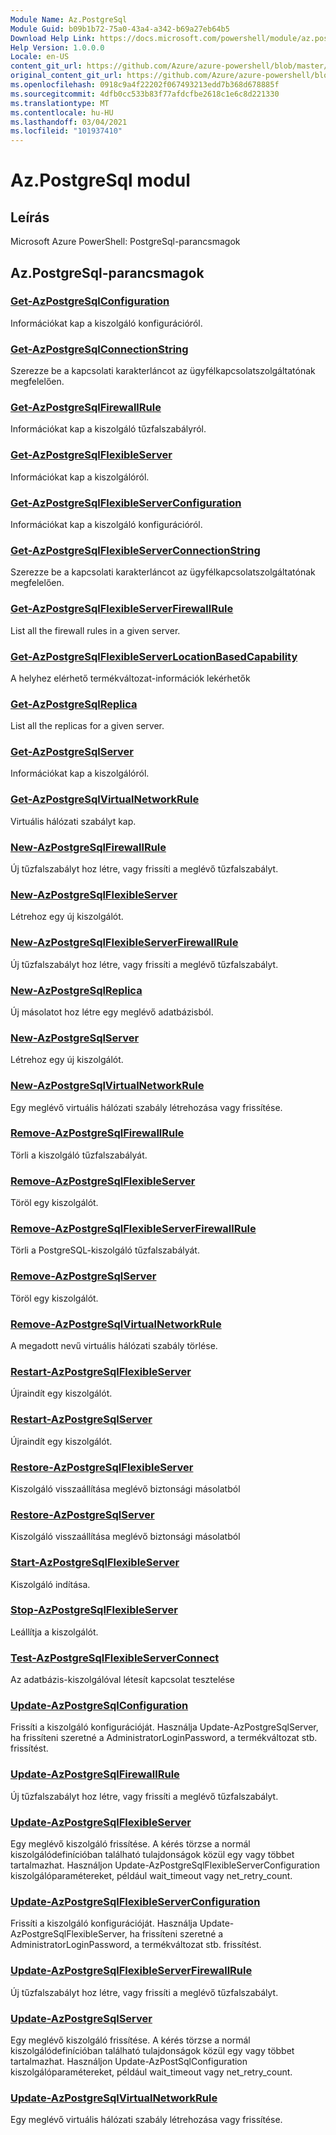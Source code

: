 ```yaml
---
Module Name: Az.PostgreSql
Module Guid: b09b1b72-75a0-43a4-a342-b69a27eb64b5
Download Help Link: https://docs.microsoft.com/powershell/module/az.postgresql
Help Version: 1.0.0.0
Locale: en-US
content_git_url: https://github.com/Azure/azure-powershell/blob/master/src/PostgreSql/help/Az.PostgreSql.md
original_content_git_url: https://github.com/Azure/azure-powershell/blob/master/src/PostgreSql/help/Az.PostgreSql.md
ms.openlocfilehash: 0918c9a4f22202f067493213edd7b368d678885f
ms.sourcegitcommit: 4dfb0cc533b83f77afdcfbe2618c1e6c8d221330
ms.translationtype: MT
ms.contentlocale: hu-HU
ms.lasthandoff: 03/04/2021
ms.locfileid: "101937410"
---
```

# Az.PostgreSql modul
## Leírás
Microsoft Azure PowerShell: PostgreSql-parancsmagok

## Az.PostgreSql-parancsmagok
### [Get-AzPostgreSqlConfiguration](Get-AzPostgreSqlConfiguration.md)
Információkat kap a kiszolgáló konfigurációról.

### [Get-AzPostgreSqlConnectionString](Get-AzPostgreSqlConnectionString.md)
Szerezze be a kapcsolati karakterláncot az ügyfélkapcsolatszolgáltatónak megfelelően.

### [Get-AzPostgreSqlFirewallRule](Get-AzPostgreSqlFirewallRule.md)
Információkat kap a kiszolgáló tűzfalszabályról.

### [Get-AzPostgreSqlFlexibleServer](Get-AzPostgreSqlFlexibleServer.md)
Információkat kap a kiszolgálóról.

### [Get-AzPostgreSqlFlexibleServerConfiguration](Get-AzPostgreSqlFlexibleServerConfiguration.md)
Információkat kap a kiszolgáló konfigurációról.

### [Get-AzPostgreSqlFlexibleServerConnectionString](Get-AzPostgreSqlFlexibleServerConnectionString.md)
Szerezze be a kapcsolati karakterláncot az ügyfélkapcsolatszolgáltatónak megfelelően.

### [Get-AzPostgreSqlFlexibleServerFirewallRule](Get-AzPostgreSqlFlexibleServerFirewallRule.md)
List all the firewall rules in a given server.

### [Get-AzPostgreSqlFlexibleServerLocationBasedCapability](Get-AzPostgreSqlFlexibleServerLocationBasedCapability.md)
A helyhez elérhető termékváltozat-információk lekérhetők

### [Get-AzPostgreSqlReplica](Get-AzPostgreSqlReplica.md)
List all the replicas for a given server.

### [Get-AzPostgreSqlServer](Get-AzPostgreSqlServer.md)
Információkat kap a kiszolgálóról.

### [Get-AzPostgreSqlVirtualNetworkRule](Get-AzPostgreSqlVirtualNetworkRule.md)
Virtuális hálózati szabályt kap.

### [New-AzPostgreSqlFirewallRule](New-AzPostgreSqlFirewallRule.md)
Új tűzfalszabályt hoz létre, vagy frissíti a meglévő tűzfalszabályt.

### [New-AzPostgreSqlFlexibleServer](New-AzPostgreSqlFlexibleServer.md)
Létrehoz egy új kiszolgálót.

### [New-AzPostgreSqlFlexibleServerFirewallRule](New-AzPostgreSqlFlexibleServerFirewallRule.md)
Új tűzfalszabályt hoz létre, vagy frissíti a meglévő tűzfalszabályt.

### [New-AzPostgreSqlReplica](New-AzPostgreSqlReplica.md)
Új másolatot hoz létre egy meglévő adatbázisból.

### [New-AzPostgreSqlServer](New-AzPostgreSqlServer.md)
Létrehoz egy új kiszolgálót.

### [New-AzPostgreSqlVirtualNetworkRule](New-AzPostgreSqlVirtualNetworkRule.md)
Egy meglévő virtuális hálózati szabály létrehozása vagy frissítése.

### [Remove-AzPostgreSqlFirewallRule](Remove-AzPostgreSqlFirewallRule.md)
Törli a kiszolgáló tűzfalszabályát.

### [Remove-AzPostgreSqlFlexibleServer](Remove-AzPostgreSqlFlexibleServer.md)
Töröl egy kiszolgálót.

### [Remove-AzPostgreSqlFlexibleServerFirewallRule](Remove-AzPostgreSqlFlexibleServerFirewallRule.md)
Törli a PostgreSQL-kiszolgáló tűzfalszabályát.

### [Remove-AzPostgreSqlServer](Remove-AzPostgreSqlServer.md)
Töröl egy kiszolgálót.

### [Remove-AzPostgreSqlVirtualNetworkRule](Remove-AzPostgreSqlVirtualNetworkRule.md)
A megadott nevű virtuális hálózati szabály törlése.

### [Restart-AzPostgreSqlFlexibleServer](Restart-AzPostgreSqlFlexibleServer.md)
Újraindít egy kiszolgálót.

### [Restart-AzPostgreSqlServer](Restart-AzPostgreSqlServer.md)
Újraindít egy kiszolgálót.

### [Restore-AzPostgreSqlFlexibleServer](Restore-AzPostgreSqlFlexibleServer.md)
Kiszolgáló visszaállítása meglévő biztonsági másolatból

### [Restore-AzPostgreSqlServer](Restore-AzPostgreSqlServer.md)
Kiszolgáló visszaállítása meglévő biztonsági másolatból

### [Start-AzPostgreSqlFlexibleServer](Start-AzPostgreSqlFlexibleServer.md)
Kiszolgáló indítása.

### [Stop-AzPostgreSqlFlexibleServer](Stop-AzPostgreSqlFlexibleServer.md)
Leállítja a kiszolgálót.

### [Test-AzPostgreSqlFlexibleServerConnect](Test-AzPostgreSqlFlexibleServerConnect.md)
Az adatbázis-kiszolgálóval létesít kapcsolat tesztelése

### [Update-AzPostgreSqlConfiguration](Update-AzPostgreSqlConfiguration.md)
Frissíti a kiszolgáló konfigurációját.
Használja Update-AzPostgreSqlServer, ha frissíteni szeretné a AdministratorLoginPassword, a termékváltozat stb. frissítést.

### [Update-AzPostgreSqlFirewallRule](Update-AzPostgreSqlFirewallRule.md)
Új tűzfalszabályt hoz létre, vagy frissíti a meglévő tűzfalszabályt.

### [Update-AzPostgreSqlFlexibleServer](Update-AzPostgreSqlFlexibleServer.md)
Egy meglévő kiszolgáló frissítése.
A kérés törzse a normál kiszolgálódefinícióban található tulajdonságok közül egy vagy többet tartalmazhat.
Használjon Update-AzPostgreSqlFlexibleServerConfiguration kiszolgálóparamétereket, például wait_timeout vagy net_retry_count.

### [Update-AzPostgreSqlFlexibleServerConfiguration](Update-AzPostgreSqlFlexibleServerConfiguration.md)
Frissíti a kiszolgáló konfigurációját.
Használja Update-AzPostgreSqlFlexibleServer, ha frissíteni szeretné a AdministratorLoginPassword, a termékváltozat stb. frissítést.

### [Update-AzPostgreSqlFlexibleServerFirewallRule](Update-AzPostgreSqlFlexibleServerFirewallRule.md)
Új tűzfalszabályt hoz létre, vagy frissíti a meglévő tűzfalszabályt.

### [Update-AzPostgreSqlServer](Update-AzPostgreSqlServer.md)
Egy meglévő kiszolgáló frissítése.
A kérés törzse a normál kiszolgálódefinícióban található tulajdonságok közül egy vagy többet tartalmazhat.
Használjon Update-AzPostSqlConfiguration kiszolgálóparamétereket, például wait_timeout vagy net_retry_count.

### [Update-AzPostgreSqlVirtualNetworkRule](Update-AzPostgreSqlVirtualNetworkRule.md)
Egy meglévő virtuális hálózati szabály létrehozása vagy frissítése.

